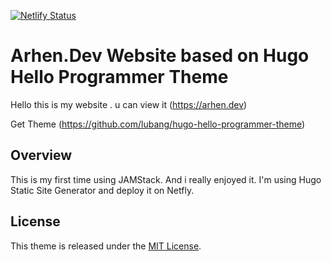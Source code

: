 [![Netlify Status](https://api.netlify.com/api/v1/badges/484c773f-1085-410e-81e2-e90ae759b1e6/deploy-status)](https://app.netlify.com/sites/arhen/deploys)

# Arhen.Dev Website based on Hugo Hello Programmer Theme

Hello this is my website . u can view it (https://arhen.dev)

Get Theme (https://github.com/lubang/hugo-hello-programmer-theme)

## Overview
This is my first time using JAMStack. And i really enjoyed it.
I'm using Hugo Static Site Generator and deploy it on Netfly.

## License

This theme is released under the [MIT License](//github.com/lubang/hugo-hello-programmer-theme/blob/master/LICENSE.md).
